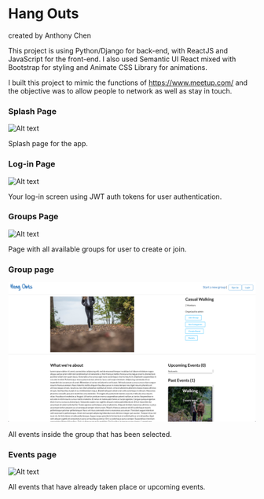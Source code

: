 # Hang Outs

created by Anthony Chen

This project is using Python/Django for back-end, with ReactJS and JavaScript for the front-end. I also used Semantic UI React mixed with Bootstrap for styling and Animate CSS Library for animations.

I built this project to mimic the functions of https://www.meetup.com/ and the objective was to allow people to network as well as stay in touch.

### Splash Page

![Alt text](./screenshots/splash.png?raw=true "Splash")

Splash page for the app.

### Log-in Page

![Alt text](./screenshots/signup.png?raw=true "Login Screen")

Your log-in screen using JWT auth tokens for user authentication.

### Groups Page

![Alt text](./screenshots/groups.png?raw=true "Login Screen")

Page with all available groups for user to create or join.

### Group page

![Alt text](./screenshots/group.png?raw=true "Login Screen")

All events inside the group that has been selected.

### Events page

![Alt text](./screenshots/events.png?raw=true "Login Screen")

All events that have already taken place or upcoming events.